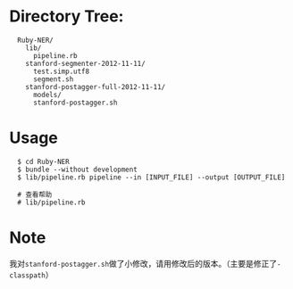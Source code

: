# Directory Tree:
```
  Ruby-NER/
  	lib/
	  pipeline.rb
    stanford-segmenter-2012-11-11/
      test.simp.utf8
      segment.sh
    stanford-postagger-full-2012-11-11/
      models/
      stanford-postagger.sh
```

# Usage
```
  $ cd Ruby-NER
  $ bundle --without development
  $ lib/pipeline.rb pipeline --in [INPUT_FILE] --output [OUTPUT_FILE]

  # 查看帮助
  # lib/pipeline.rb
```

# Note
我对`stanford-postagger.sh`做了小修改，请用修改后的版本。（主要是修正了`-classpath`）